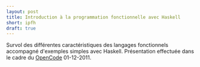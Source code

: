 ```yaml
---
layout: post
title: Introduction à la programmation fonctionnelle avec Haskell
short: ipfh
draft: true
---
```


Survol des différentes caractéristiques des langages fonctionnels accompagné d'exemples simples avec Haskell. Présentation effectuée dans le cadre du [OpenCode][oc] 01-12-2011.

<script src="http://speakerdeck.com/embed/4ed9711946f378004d000cd5.js"></script>

[oc]: http://opencode.ca
